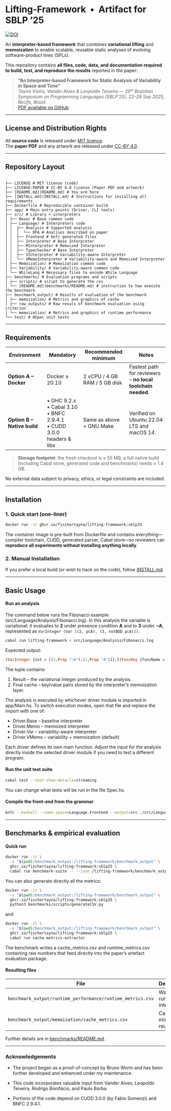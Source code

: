 # Lifting-Framework &nbsp;•&nbsp; Artifact for SBLP ’25

[![DOI](https://zenodo.org/badge/DOI/10.5281/zenodo.16763257.svg)](https://doi.org/10.5281/zenodo.16763257)

An **interpreter-based framework** that combines **variational lifting** and **memoization** to enable scalable, reusable static analyses of evolving software-product lines (SPLs).

This repository contains **all files, code, data, and documentation required to build, test, and reproduce the results** reported in the paper:

> **“An Interpreter-based Framework for Static Analysis of Variability in Space and Time”**  
> *Tayná Vieira, Vander Alves & Leopoldo Teixeira* — *29ᵗʰ Brazilian Symposium on Programming Languages (SBLP’25), 22–26 Sep 2025, Recife, Brazil*.  
> [PDF available on GitHub](https://github.com/fischertayna/lifting-framework/blob/main/An_Interpreter-based_Framework_for_Static_Analysis_of_Variability_in_Space_and_Time_SBLP25.pdf)

---

## License and Distribution Rights

All **source code** is released under [MIT licence](LICENSE).  
The **paper PDF** and any artwork are released under [CC-BY 4.0](LICENSE-PAPER).  

---

## Repository Layout

```text
.
├── LICENSE # MIT license (code)
├── LICENSE-PAPER # CC-BY 4.0 license (Paper PDF and artwork)
├── [README.md](README.md) # You are here
├── [INSTALL.md](INSTALL.md) # Instructions for installing all requirements
├── Dockerfile # Reproducible container build
├── app/ # Main entry points (Driver, CLI tools)
├── src/ # Library + interpreters
│ ├── Base/ # Base common code
│ ├── Language/ # Interpreters code
│ │  ├── Analysis # Supported analysis
│ │  │  └── DFA # Analises described on paper
│ │  ├── Frontend # bnfc generated files
│ │  ├── Interpreter # Base Interpreter
│ │  ├── MInterpreter # Memoized Interpreter
│ │  ├── Typechecker # Base Interpreter
│ │  ├── VInterpreter # Variability-aware Interpreter
│ │  └── VMemoInterpreter # Variability-aware and Memoized Interpreter
│ ├── Memoization/ # Memoization common code
│ ├── Variability/ # Variability-aware common code
│ └── WhileLang # Necessary files to encode While Language
├── benchmarks/ # Evaluation programs and scripts
│ ├── scripts/ # script to generate the csv
│ └── [README.md](benchmarks/README.md) # instruction to how execute the benchmark
├── benchmark_output/ # Results of evaluation of the benchmark
│ ├── memoization/ # Metrics and graphics of cache
│ ├── raw_outputs/ # Raw resuls of benchmark evaluation using criterion
│ └── memoization/ # Metrics and graphics of runtime performance
└── test/ # HSpec unit tests
```

---

## Requirements

| Environment | Mandatory | Recommended minimum | Notes |
|-------------|-----------|---------------------|-------|
| **Option A – Docker** | Docker ≥ 20.10 | 2 vCPU / 4 GB RAM / 5 GB disk | Fastest path for reviewers – **no local toolchain needed**. |
| **Option B – Native build** | • GHC 9.2.x<br>• Cabal 3.10<br>• BNFC 2.9.4.1<br>• CUDD 3.0.0 headers & libs | Same as above + GNU Make | Verified on Ubuntu 22.04 LTS and macOS 14. |

> **Storage footprint**: the fresh checkout is ≈ 55 MB; a full native build (including Cabal store, generated code and benchmarks) needs ≈ 1.4 GB.

No external data subject to privacy, ethics, or legal constraints are included.

---

## Installation

### 1. Quick start (one-liner)

```bash
docker run -it ghcr.io/fischertayna/lifting-framework:sblp25
```

The container image is pre-built from Dockerfile and contains everything—compiler toolchain, CUDD, generated parser, Cabal store—so reviewers can **reproduce all experiments without installing anything locally**.

### 2. Manual Installation

If you prefer a local build (or wish to hack on the code), follow [INSTALL.md](INSTALL.md).

---

## Basic Usage

#### Run an analysis

The command below runs the Fibonacci example (src/Language/Analysis/Fibonacci.lng). In this analysis the variable is variational: it evaluates to **2** under presence condition **A** and to **3** under **¬A**, represented as `VarInteger (Var [(2, pcA), (3, notBDD pcA)])`.

```bash
cabal run lifting-framework < src/Language/Analysis/Fibonacci.lng
```

Expected output:

```haskell
(VarInteger {int = [(2,Prop "~A"),(1,Prop "A")]},[(FuncKey {funcName = "fib", funcArgsHash = -4093578937204566083},(VarInteger {int = [(2,Prop "~A"),(1,Prop "A")]},0))])
```

The tuple contains:

1. Result – the variational integer produced by the analysis.
2. Final cache – key/value pairs stored by the interpreter’s memoization layer.

The analysis is executed by whichever driver module is imported in app/Main.hs.
To switch execution modes, open that file and replace the import with one of:

- Driver.Base – baseline interpreter
- Driver.Memo – memoized interpreter
- Driver.Var – variability-aware interpreter
- Driver.VMemo – variability + memoization (default)

Each driver defines its own main function. Adjust the input for the analysis directly inside the selected driver module if you need to test a different program.

#### Run the unit test suite

```bash
cabal test --test-show-details=streaming
```

You can change what tests will be run in the file Spec.hs.

#### Compile the front-end from the grammar

```bash
bnfc --haskell --name-space=Language.Frontend --output=src ./src/Language/Language.cf
```

---

## Benchmarks & empirical evaluation

#### Quick run

```bash
docker run -it \
  -v "$(pwd)/benchmark_output:/lifting-framework/benchmark_output" \
  ghcr.io/fischertayna/lifting-framework:sblp25 \
  cabal run benchmark-suite -- --json /lifting-framework/benchmark_output/benchmark.json
```

You can also generate directly all the metrics:

```bash
docker run -it \
  -v "$(pwd)/benchmark_output:/lifting-framework/benchmark_output" \
  ghcr.io/fischertayna/lifting-framework:sblp25 \
  python3 benchmarks/scripts/generateCSV.py
```

and

```bash
docker run -it \
  -v "$(pwd)/benchmark_output:/lifting-framework/benchmark_output" \
  ghcr.io/fischertayna/lifting-framework:sblp25 \
  cabal run cache-metrics-extractor
```

The benchmark writes a cache_metrics.csv and runtime_metrics.csv containing raw numbers that feed
directly into the paper’s artefact evaluation package.

#### Resulting files

| File                          | Description                        |
| ----------------------------- | ---------------------------------- |
| `benchmark_output/runtime_performance/runtime_metrics.csv` | Wall-clock runtime per interpreter |
| `benchmark_output/memoization/cache_metrics.csv`   | Cache hits, misses, and reuse      |

Further details are in [benchmarks/README.md](benchmarks/README.md).

---

### Acknowledgements

- The project began as a proof-of-concept by Bruno Worm and has been further developed and enhanced under my maintenance.

- This code incorporates valuable input from Vander Alves, Leopoldo Teixeira, Rodrigo Bonifácio, and Paulo Borba.

- Portions of the code depend on CUDD 3.0.0 (by Fabio Somenzi) and BNFC 2.9.4.1.